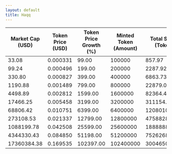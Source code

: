 ```yaml
---
layout: default
title: Haqq
---
```

| Market Cap (USD) | Token Price (USD) | Token Price Growth (%) | Minted Token (Amount) | Total Spent (Token) | Author Revenue (USD) | Platform Mint Fee (USD) |
|------------------|-------------------|------------------------|-----------------------|--------------------|-------------------------|-------------------------|
| 33.08 | 0.000331 | 99.00 | 100000 | 857.97 | 0.74 | 0.07 |
| 99.24 | 0.000496 | 199.00 | 200000 | 2287.92 | 1.98 | 0.20 |
| 330.80 | 0.000827 | 399.00 | 400000 | 6863.73 | 5.95 | 0.60 |
| 1190.88 | 0.001489 | 799.00 | 800000 | 22879.06 | 19.85 | 1.98 |
| 4498.89 | 0.002812 | 1599.00 | 1600000 | 82364.47 | 71.45 | 7.15 |
| 17466.25 | 0.005458 | 3199.00 | 3200000 | 311154.39 | 269.93 | 26.99 |
| 68806.42 | 0.010751 | 6399.00 | 6400000 | 1208010.56 | 1047.97 | 104.80 |
| 273108.53 | 0.021337 | 12799.00 | 12800000 | 4758828.22 | 4128.39 | 412.84 |
| 1088199.78 | 0.042508 | 25599.00 | 25600000 | 18888884.86 | 16386.51 | 1638.65 |
| 4344330.43 | 0.084850 | 51198.00 | 51200000 | 75262683.45 | 65291.99 | 6529.20 |
| 17360384.38 | 0.169535 | 102397.00 | 102400000 | 300465021.76 | 260659.82 | 26065.98 |
